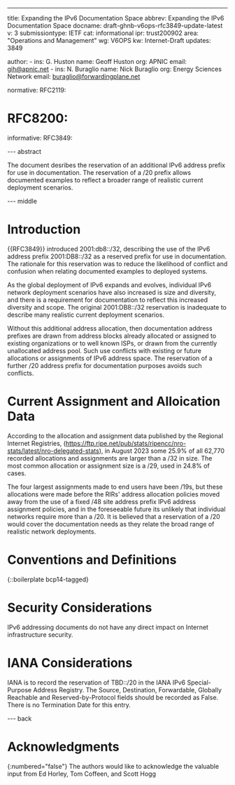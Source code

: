 ---
title: Expanding the IPv6 Documentation Space
abbrev: Expanding the IPv6 Documentation Space
docname: draft-ghnb-v6ops-rfc3849-update-latest
v: 3
submissiontype: IETF
cat: informational
ipr: trust200902
area: "Operations and Management"
wg: V6OPS
kw: Internet-Draft
updates: 3849

author:
      -
        ins: G. Huston
        name: Geoff Huston
        org: APNIC
        email: gih@apnic.net
      -
        ins: N. Buraglio
        name: Nick Buraglio
        org: Energy Sciences Network
        email: buraglio@forwardingplane.net

normative:
  RFC2119:
#  RFC8200:
informative:
  RFC3849:

--- abstract

The document desribes the reservation of an additional IPv6 address prefix
for use in documentation. The reservation of a /20 prefix allows documented
examples to reflect a broader range of realistic current deployment
scenarios.

--- middle

# Introduction

{{RFC3849}} introduced 2001:db8::/32, describing the use of the IPv6 address
prefix 2001:DB8::/32 as a reserved prefix for use in documentation. The
rationale for this reservation was to reduce the likelihood of conflict and
confusion when relating documented examples to deployed systems.

As the global deployment of IPv6 expands and evolves, individual IPv6
network deployment scenarios have also increased is size and diversity, and
there is a requirement for documentation to reflect this increased diversity
and scope. The original 2001:DB8::/32 reservation is inadequate to describe
many realistic current deployment scenarios.

Without this additional address allocation, then documentation address
prefixes are drawn from address blocks already allocated or assigned to
existing organizations or to well known ISPs, or drawn from the currently
unallocated address pool. Such use conflicts with existing or future
allocations or assignments of IPv6 address space. The reservation of a
further /20 address prefix for documentation purposes avoids such conflicts.

# Current Assignment and Alloication Data

According to the allocation and assignment data published by the Regional
Internet Registries,
(https://ftp.ripe.net/pub/stats/ripencc/nro-stats/latest/nro-delegated-stats),
in August 2023 some 25.9% of all 62,770 recorded allocations and
assignments are larger than a /32 in size. The most common allocation or
assignment size is a /29, used in 24.8% of cases.

The four largest assignments made to end users have been /19s, but these
allocations were made before the RIRs' address allocation policies moved
away from the use of a fixed /48 site address prefix IPv6 address assignment
policies, and in the foreseeable future its unlikely that individual
networks require more than a /20. It is believed that a reservation of a /20
would cover the documentation needs as they relate the broad range of
realistic network deployments.

# Conventions and Definitions

{::boilerplate bcp14-tagged}

# Security Considerations

IPv6 addressing documents do not have any direct impact on Internet
infrastructure security.

# IANA Considerations

IANA is to record the reservation of TBD::/20 in the IANA IPv6
Special-Purpose Address Registry. The Source, Destination, Forwardable,
Globally Reachable and Reserved-by-Protocol fields should be recorded as
False. There is no Termination Date for this entry.

--- back

# Acknowledgments
{:numbered="false"}
The authors would like to acknowledge the valuable input from Ed Horley, Tom Coffeen, and Scott Hogg

